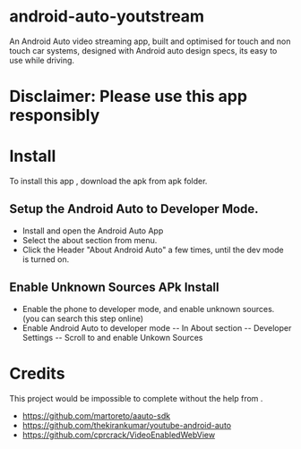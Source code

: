 # android-auto-youtstream
An Android Auto video streaming app, built and optimised for touch and non touch car systems, designed with Android auto design specs, 
its easy to use while driving.

# Disclaimer: Please use this app responsibly

# Install

To install this app , download the apk from apk folder.

## Setup the Android Auto to Developer Mode.
- Install and open the Android Auto App
- Select the about section from menu.
- Click the Header "About Android Auto" a few times, until the dev mode is turned on.

## Enable Unknown Sources APk Install

- Enable the phone to developer mode, and enable unknown sources. (you can search this step online)
- Enable Android Auto to developer mode
-- In About section 
-- Developer Settings
-- Scroll to and enable Unkown Sources

# Credits

This project would be impossible to complete without the help from .

- https://github.com/martoreto/aauto-sdk
- https://github.com/thekirankumar/youtube-android-auto
- https://github.com/cprcrack/VideoEnabledWebView
